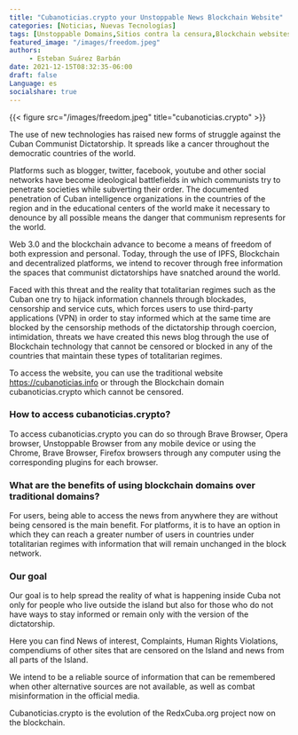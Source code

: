 ```yaml
---
title: "Cubanoticias.crypto your Unstoppable News Blockchain Website"
categories: [Noticias, Nuevas Tecnologías]
tags: [Unstoppable Domains,Sitios contra la censura,Blockchain websites, web 3.0, Cuba, Libertad de Expresión]
featured_image: "/images/freedom.jpeg"
authors: 
     - Esteban Suárez Barbán
date: 2021-12-15T08:32:35-06:00
draft: false
Language: es
socialshare: true
---
```

{{< figure src="/images/freedom.jpeg" title="cubanoticias.crypto" >}}

The use of new technologies has raised new forms of struggle against the Cuban Communist Dictatorship. It spreads like a cancer throughout the democratic countries of the world.

Platforms such as blogger, twitter, facebook, youtube and other social networks have become ideological battlefields in which communists try to penetrate societies while subverting their order. The documented penetration of Cuban intelligence organizations in the countries of the region and in the educational centers of the world make it necessary to denounce by all possible means the danger that communism represents for the world.

Web 3.0 and the blockchain advance to become a means of freedom of both expression and personal. Today, through the use of IPFS, Blockchain and decentralized platforms, we intend to recover through free information the spaces that communist dictatorships have snatched around the world.

Faced with this threat and the reality that totalitarian regimes such as the Cuban one try to hijack information channels through blockades, censorship and service cuts, which forces users to use third-party applications (VPN) in order to stay informed which at the same time are blocked by the censorship methods of the dictatorship through coercion, intimidation, threats we have created this news blog through the use of Blockchain technology that cannot be censored or blocked in any of the countries that maintain these types of totalitarian regimes.

To access the website, you can use the traditional website https://cubanoticias.info or through the Blockchain domain cubanoticias.crypto which cannot be censored.

<h3> How to access cubanoticias.crypto? </h3>

To access cubanoticias.crypto you can do so through Brave Browser, Opera browser, Unstoppable Browser from any mobile device or using the Chrome, Brave Browser, Firefox browsers through any computer using the corresponding plugins for each browser.

<h3> What are the benefits of using blockchain domains over traditional domains? </h3>

For users, being able to access the news from anywhere they are without being censored is the main benefit. For platforms, it is to have an option in which they can reach a greater number of users in countries under totalitarian regimes with information that will remain unchanged in the block network.

<h3> Our goal </h3>

Our goal is to help spread the reality of what is happening inside Cuba not only for people who live outside the island but also for those who do not have ways to stay informed or remain only with the version of the dictatorship.

Here you can find News of interest, Complaints, Human Rights Violations, compendiums of other sites that are censored on the Island and news from all parts of the Island.

We intend to be a reliable source of information that can be remembered when other alternative sources are not available, as well as combat misinformation in the official media.

Cubanoticias.crypto is the evolution of the RedxCuba.org project now on the blockchain.